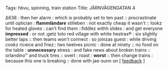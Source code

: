 Tags: hbvu, spinning, train station
Title: JÄRNVÄGENGATAN 4
  
∆638 : then her alarm : which is probably set to ten past :: procrastinate until optician : **flammlàndare** stilleben : not exactly cheap it wasn't :: lookz for heated gloves : can't find them ::fiddlez withh slides : and get everyone **impressed** : or not :getz toto red village with white hestras® : six slightly better laps :: then teams won't connect : so joinzas guest : while driving cookz riceice and friez:: two twelves picnic : done at ninety :: no food on the table : **unnecessary** stress : and fake news about broken trains :: orlandino™ and truck tires :: overt : roast : **worst** :: then change trains : because this one is breaking :: done with jae-sunn on [ [feedback](https://bookwyrm.social/book/1026532/s/feedback) ]
